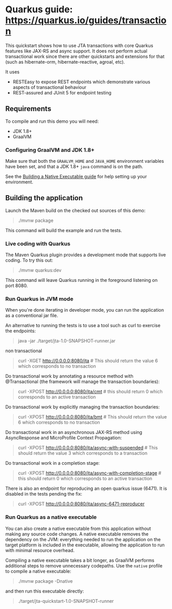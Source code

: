 # Quarkus guide: https://quarkus.io/guides/transaction

This quickstart shows how to use JTA transactions with core Quarkus features like JAX-RS and async support.
It does not perform actual transactional work since there are other quickstarts and extensions for that
(such as hibernate-orm, hibernate-reactive, agroal, etc).

It uses

- RESTEasy to expose REST endpoints which demonstrate various aspects of transactional behaviour
- REST-assured and JUnit 5 for endpoint testing

## Requirements

To compile and run this demo you will need:

- JDK 1.8+
- GraalVM

### Configuring GraalVM and JDK 1.8+

Make sure that both the `GRAALVM_HOME` and `JAVA_HOME` environment variables have
been set, and that a JDK 1.8+ `java` command is on the path.

See the [Building a Native Executable guide](https://quarkus.io/guides/building-native-image-guide)
for help setting up your environment.

## Building the application

Launch the Maven build on the checked out sources of this demo:

> ./mvnw package

This command will build the example and run the tests.

### Live coding with Quarkus

The Maven Quarkus plugin provides a development mode that supports
live coding. To try this out:

> ./mvnw quarkus:dev

This command will leave Quarkus running in the foreground listening on port 8080.

### Run Quarkus in JVM mode

When you're done iterating in developer mode, you can run the application as a
conventional jar file.

An alternative to running the tests is to use a tool such as curl to exercise the endpoints:

> java -jar ./target/jta-1.0-SNAPSHOT-runner.jar

non transactional
> curl -XGET http://0.0.0.0:8080/jta # This should return the value 6 which corresponds to no transaction

Do transactional work by annotating a resource method with @Transactional
(the framework will manage the transaction boundaries):

> curl -XPOST http://0.0.0.0:8080/jta/cmt # this should return 0 which corresponds to an active transaction

Do transactional work by explicitly managing the transaction boundaries:

> curl -XPOST http://0.0.0.0:8080/jta/bmt # This should return the value 6 which corresponds to no transaction

Do transactional work in an asynchronous JAX-RS method using AsyncResponse and MicroProfile Context Propagation:

> curl -XPOST http://0.0.0.0:8080/jta/async-with-suspended # This should return the value 3 which corresponds to a transaction

Do transactional work in a completion stage:

> curl -XPOST http://0.0.0.0:8080/jta/async-with-completion-stage # this should return 0 which corresponds to an active transaction

There is also an endpoint for reproducing an open quarkus issue (6471). It is disabled in the tests pending the fix: 

> curl -XPOST http://0.0.0.0:8080/jta/async-6471-reproducer

### Run Quarkus as a native executable

You can also create a native executable from this application without making any
source code changes. A native executable removes the dependency on the JVM:
everything needed to run the application on the target platform is included in
the executable, allowing the application to run with minimal resource overhead.

Compiling a native executable takes a bit longer, as GraalVM performs additional
steps to remove unnecessary codepaths. Use the  `native` profile to compile a
native executable:

> ./mvnw package -Dnative

and then run this executable directly:

> ./target/jta-quickstart-1.0-SNAPSHOT-runner
